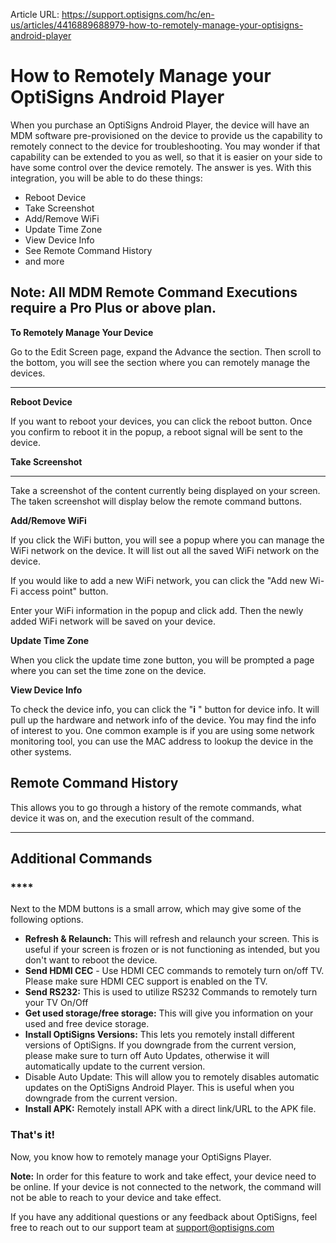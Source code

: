 Article URL: https://support.optisigns.com/hc/en-us/articles/4416889688979-how-to-remotely-manage-your-optisigns-android-player

# How to Remotely Manage your OptiSigns Android Player

When you purchase an OptiSigns Android Player, the device will have an MDM
software pre-provisioned on the device to provide us the capability to
remotely connect to the device for troubleshooting. You may wonder if that
capability can be extended to you as well, so that it is easier on your side
to have some control over the device remotely. The answer is yes. With this
integration, you will be able to do these things:

  * Reboot Device
  * Take Screenshot
  * Add/Remove WiFi
  * Update Time Zone 
  * View Device Info
  * See Remote Command History
  * and more

Note: All MDM Remote Command Executions require a Pro Plus or above plan.  
---  
  
**To Remotely Manage Your Device**

Go to the Edit Screen page, expand the Advance the section. Then scroll to the
bottom, you will see the section where you can remotely manage the devices.

* * *

**Reboot Device**

If you want to reboot your devices, you can click the reboot button. Once you
confirm to reboot it in the popup, a reboot signal will be sent to the device.

**Take Screenshot**

****

Take a screenshot of the content currently being displayed on your screen. The
taken screenshot will display below the remote command buttons.

**Add/Remove WiFi**

If you click the WiFi button, you will see a popup where you can manage the
WiFi network on the device. It will list out all the saved WiFi network on the
device.

If you would like to add a new WiFi network, you can click the "Add new Wi-Fi
access point" button.

Enter your WiFi information in the popup and click add. Then the newly added
WiFi network will be saved on your device.

**Update Time Zone**

When you click the update time zone button, you will be prompted a page where
you can set the time zone on the device.

**View Device Info**

To check the device info, you can click the "**i** " button for device info.
It will pull up the hardware and network info of the device. You may find the
info of interest to you. One common example is if you are using some network
monitoring tool, you can use the MAC address to lookup the device in the other
systems.

## **Remote Command History**

This allows you to go through a history of the remote commands, what device it
was on, and the execution result of the command.

* * *

## **Additional Commands**

### ****

Next to the MDM buttons is a small arrow, which may give some of the following
options.

  * **Refresh & Relaunch:** This will refresh and relaunch your screen. This is useful if your screen is frozen or is not functioning as intended, but you don't want to reboot the device. 
  * **Send HDMI CEC** \- Use HDMI CEC commands to remotely turn on/off TV. Please make sure HDMI CEC support is enabled on the TV.
  * **Send RS232:** This is used to utilize RS232 Commands to remotely turn your TV On/Off
  * **Get used storage/free storage:** This will give you information on your used and free device storage.
  * **Install OptiSigns Versions:** This lets you remotely install different versions of OptiSigns.  If you downgrade from the current version, please make sure to turn off Auto Updates, otherwise it will automatically update to the current version.
  * Disable Auto Update: This will allow you to remotely disables automatic updates on the OptiSigns Android Player. This is useful when you downgrade from the current version.
  * **Install APK:** Remotely install APK with a direct link/URL to the APK file.

### **That's it!**

Now, you know how to remotely manage your OptiSigns Player.

**Note:** In order for this feature to work and take effect, your device need
to be online. If your device is not connected to the network, the command will
not be able to reach to your device and take effect.

If you have any additional questions or any feedback about OptiSigns, feel
free to reach out to our support team at
[support@optisigns.com](mailto:support@optisigns.com)

